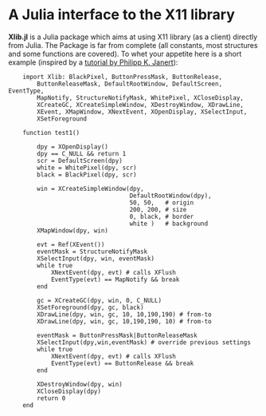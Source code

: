 # A Julia interface to the X11 library

**Xlib.jl** is a Julia package which aims at using X11 library (as a client)
directly from Julia.  The Package is far from complete (all constants, most
structures and some functions are covered).  To whet your appetite here is a
short example (inspired by a
[tutorial by Philipp K. Janert](http://www.linuxjournal.com/article/4879)):

```
    import Xlib: BlackPixel, ButtonPressMask, ButtonRelease,
        ButtonReleaseMask, DefaultRootWindow, DefaultScreen, EventType,
        MapNotify, StructureNotifyMask, WhitePixel, XCloseDisplay,
        XCreateGC, XCreateSimpleWindow, XDestroyWindow, XDrawLine,
        XEvent, XMapWindow, XNextEvent, XOpenDisplay, XSelectInput,
        XSetForeground

    function test1()

        dpy = XOpenDisplay()
        dpy == C_NULL && return 1
        scr = DefaultScreen(dpy)
        white = WhitePixel(dpy, scr)
        black = BlackPixel(dpy, scr)

        win = XCreateSimpleWindow(dpy,
                                  DefaultRootWindow(dpy),
                                  50, 50,   # origin
                                  200, 200, # size
                                  0, black, # border
                                  white )   # background
        XMapWindow(dpy, win)

        evt = Ref(XEvent())
        eventMask = StructureNotifyMask
        XSelectInput(dpy, win, eventMask)
        while true
            XNextEvent(dpy, evt) # calls XFlush
            EventType(evt) == MapNotify && break
        end

        gc = XCreateGC(dpy, win, 0, C_NULL)
        XSetForeground(dpy, gc, black)
        XDrawLine(dpy, win, gc, 10, 10,190,190) # from-to
        XDrawLine(dpy, win, gc, 10,190,190, 10) # from-to

        eventMask = ButtonPressMask|ButtonReleaseMask
        XSelectInput(dpy,win,eventMask) # override previous settings
        while true
            XNextEvent(dpy, evt) # calls XFlush
            EventType(evt) == ButtonRelease && break
        end

        XDestroyWindow(dpy, win)
        XCloseDisplay(dpy)
        return 0
    end

```
